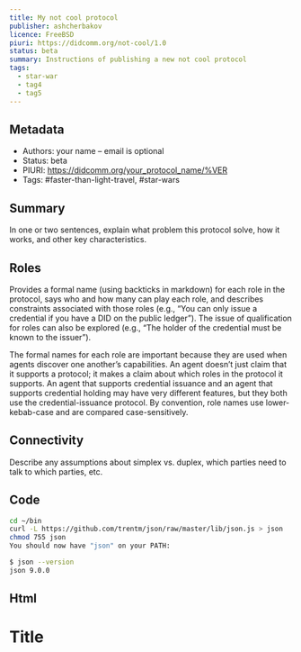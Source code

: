 ```yaml
---
title: My not cool protocol
publisher: ashcherbakov
licence: FreeBSD
piuri: https://didcomm.org/not-cool/1.0
status: beta
summary: Instructions of publishing a new not cool protocol
tags:
  - star-war
  - tag4
  - tag5
---
```


## Metadata

- Authors: your name – email is optional
- Status: beta
- PIURI: https://didcomm.org/your_protocol_name/%VER
- Tags: #faster-than-light-travel, #star-wars

## Summary

In one or two sentences, explain what problem this protocol solve, how it works, and other key characteristics.

## Roles

Provides a formal name (using backticks in markdown) for each role in the protocol, says who and how many can play each role, and describes constraints associated with those roles (e.g., “You can only issue a credential if you have a DID on the public ledger”). The issue of qualification for roles can also be explored (e.g., “The holder of the credential must be known to the issuer”).

The formal names for each role are important because they are used when agents discover one another’s capabilities. An agent doesn’t just claim that it supports a protocol; it makes a claim about which roles in the protocol it supports. An agent that supports credential issuance and an agent that supports credential holding may have very different features, but they both use the credential-issuance protocol. By convention, role names use lower-kebab-case and are compared case-sensitively.

## Connectivity

Describe any assumptions about simplex vs. duplex, which parties need to talk to which parties, etc.

## Code

```bash
cd ~/bin
curl -L https://github.com/trentm/json/raw/master/lib/json.js > json
chmod 755 json
You should now have "json" on your PATH:

$ json --version
json 9.0.0
```
## Html
<h1>Title</h1>
